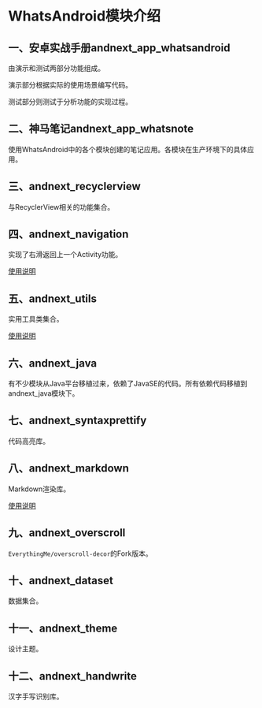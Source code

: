 # WhatsAndroid模块介绍

## 一、安卓实战手册andnext_app_whatsandroid

由演示和测试两部分功能组成。  

演示部分根据实际的使用场景编写代码。  

测试部分则测试于分析功能的实现过程。



## 二、神马笔记andnext_app_whatsnote

使用WhatsAndroid中的各个模块创建的笔记应用。各模块在生产环境下的具体应用。



## 三、andnext_recyclerview

与RecyclerView相关的功能集合。



## 四、andnext_navigation

实现了右滑返回上一个Activity功能。

[使用说明](./andnext_navigation/README.md)

## 五、andnext_utils

实用工具类集合。

[使用说明](./andnext_utils/README.md)

## 六、andnext_java

有不少模块从Java平台移植过来，依赖了JavaSE的代码。所有依赖代码移植到andnext_java模块下。



## 七、andnext_syntaxprettify

代码高亮库。



## 八、andnext_markdown

Markdown渲染库。

[使用说明](./andnext_markdown/README.md)

## 九、andnext_overscroll

`EverythingMe/overscroll-decor`的Fork版本。



## 十、andnext_dataset

数据集合。



## 十一、andnext_theme

设计主题。



## 十二、andnext_handwrite

汉字手写识别库。